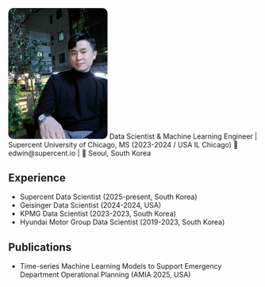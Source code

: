 <img src="profile.jpg" alt="Kitae Kim" width="200" style="border-radius: 10px;">
Data Scientist & Machine Learning Engineer | Supercent  
University of Chicago, MS (2023-2024 / USA IL Chicago)  
📧 edwin@supercent.io | 📍 Seoul, South Korea

## Experience
- Supercent Data Scientist (2025-present, South Korea)
- Geisinger Data Scientist (2024-2024, USA)
- KPMG Data Scientist (2023-2023, South Korea)
- Hyundai Motor Group Data Scientist (2019-2023, South Korea)

## Publications
- Time-series Machine Learning Models to Support
Emergency Department Operational Planning (AMIA 2025, USA)
